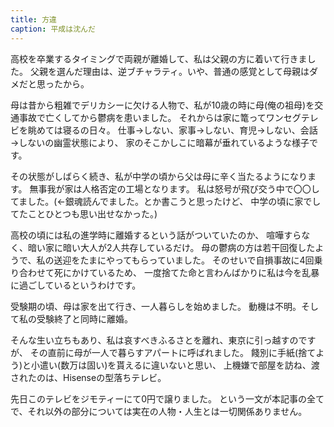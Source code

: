 ```yaml
---
title: 方違
caption: 平成は沈んだ
---
```


高校を卒業するタイミングで両親が離婚して、私は父親の方に着いて行きました。
父親を選んだ理由は、逆ブチャラティ。いや、普通の感覚として母親はダメだと思ったから。

母は昔から粗雑でデリカシーに欠ける人物で、私が10歳の時に母(俺の祖母)を交通事故で亡くしてから鬱病を患いました。
それからは家に篭ってワンセグテレビを眺めては寝るの日々。
仕事→しない、家事→しない、育児→しない、会話→しないの幽霊状態により、
家のそこかしこに暗幕が垂れているような様子です。

その状態がしばらく続き、私が中学の頃から父は母に辛く当たるようになります。
無事我が家は人格否定の工場となります。
私は怒号が飛び交う中で〇〇してました。(←銀魂読んでました。とか書こうと思ったけど、
中学の頃に家でしてたことひとつも思い出せなかった。)

高校の頃には私の進学時に離婚するという話がついていたのか、
喧嘩すらなく、暗い家に暗い大人が2人共存しているだけ。
母の鬱病の方は若干回復したようで、私の送迎をたまにやってもらっていました。
そのせいで自損事故に4回乗り合わせて死にかけているため、
一度捨てた命と言わんばかりに私は今を乱暴に過ごしているというわけです。

受験期の頃、母は家を出て行き、一人暮らしを始めました。
動機は不明。そして私の受験終了と同時に離婚。

そんな生い立ちもあり、私は哀すべきふるさとを離れ、東京に引っ越すのですが、
その直前に母が一人で暮らすアパートに呼ばれました。
餞別に手紙(捨てよう)と小遣い(数万は固い)を貰えるに違いないと思い、
上機嫌で部屋を訪ね、渡されたのは、Hisenseの型落ちテレビ。

先日このテレビをジモティーにて0円で譲りました。
という一文が本記事の全てで、それ以外の部分については実在の人物・人生とは一切関係ありません。

